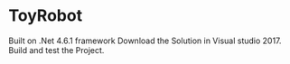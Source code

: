 # ToyRobot
Built on .Net 4.6.1 framework
Download the Solution in Visual studio 2017.
Build and test the Project.
